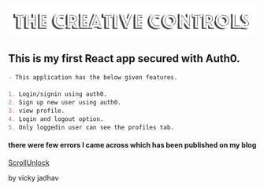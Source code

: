 # <h1><a href="https://scrollunlock.wordpress.com/"><img src="https://github.com/trickyj/Blog_app_in_Django/blob/master/src/assets/logo.png"></a></h1>

## This is my first React app secured with Auth0.

```markdown
- This application has the below given features.

1. Login/signin using auth0.
2. Sign up new user using auth0.
3. view profile.
4. Login and logout option.
5. Only loggedin user can see the profiles tab.
```

#### there were few errors I came across which has been published on my blog

<a href="https://scrollunlock.wordpress.com/">ScrollUnlock</a>

by vicky jadhav
